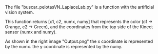 The file "buscar_pelotasVN_LaplaceLab.py" is a function with the artificial vision system.

This function returns [c1, c2, numx, numy] that represents the color (c1 -> Orange, c2 -> Green), and the coordinates from the top side of the Kinect sensor (numx and numy).

As shown in the right image "Output.png" the x coordinate is represented by the numx.
                                         the y coordinate is represented by the numy.
